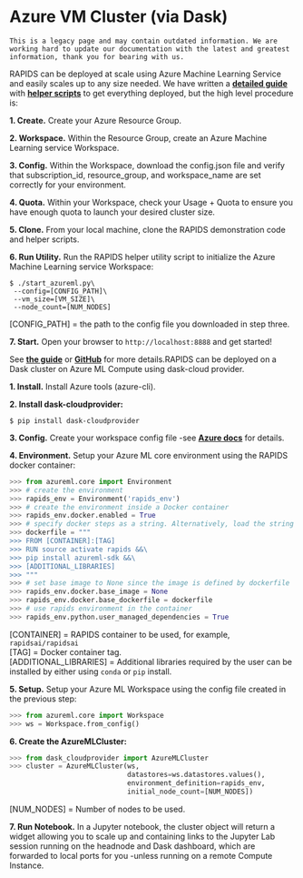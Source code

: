 # Azure VM Cluster (via Dask)

```{warning}
This is a legacy page and may contain outdated information. We are working hard to update our documentation with the latest and greatest information, thank you for bearing with us.
```

RAPIDS can be deployed at scale using Azure Machine Learning Service and easily scales up to any size needed. We have written a **[detailed guide](https://medium.com/rapids-ai/rapids-on-microsoft-azure-machine-learning-b51d5d5fde2b)** with **[helper scripts](https://github.com/rapidsai/cloud-ml-examples/tree/main/azure)** to get everything deployed, but the high level procedure is:

**1. Create.** Create your Azure Resource Group.

**2. Workspace.** Within the Resource Group, create an Azure Machine Learning service Workspace.

**3. Config.** Within the Workspace, download the config.json file and verify that subscription_id, resource_group, and workspace_name are set correctly for your environment.

**4. Quota.** Within your Workspace, check your Usage + Quota to ensure you have enough quota to launch your desired cluster size.

**5. Clone.** From your local machine, clone the RAPIDS demonstration code and helper scripts.

**6. Run Utility.** Run the RAPIDS helper utility script to initialize the Azure Machine Learning service Workspace:

```console
$ ./start_azureml.py\
 --config=[CONFIG_PATH]\
 --vm_size=[VM_SIZE]\
 --node_count=[NUM_NODES]

```

[CONFIG_PATH] = the path to the config file you downloaded in step three.

**7. Start.** Open your browser to `http://localhost:8888` and get started!

See **[the guide](https://medium.com/rapids-ai/rapids-on-microsoft-azure-machine-learning-b51d5d5fde2b#fee3)** or **[GitHub](https://github.com/rapidsai/cloud-ml-examples/tree/main/azure)** for more details.RAPIDS can be deployed on a Dask cluster on Azure ML Compute using dask-cloud provider.

**1. Install.** Install Azure tools (azure-cli).

**2. Install dask-cloudprovider:**

```console
$ pip install dask-cloudprovider

```

**3. Config.** Create your workspace config file -see **[Azure docs](https://docs.microsoft.com/en-us/azure/machine-learning/how-to-configure-environment#workspace)** for details.

**4. Environment.** Setup your Azure ML core environment using the RAPIDS docker container:

```python
>>> from azureml.core import Environment
>>> # create the environment
>>> rapids_env = Environment('rapids_env')
>>> # create the environment inside a Docker container
>>> rapids_env.docker.enabled = True
>>> # specify docker steps as a string. Alternatively, load the string from a file
>>> dockerfile = """
>>> FROM [CONTAINER]:[TAG]
>>> RUN source activate rapids &&\
>>> pip install azureml-sdk &&\
>>> [ADDITIONAL_LIBRARIES]
>>> """
>>> # set base image to None since the image is defined by dockerfile
>>> rapids_env.docker.base_image = None
>>> rapids_env.docker.base_dockerfile = dockerfile
>>> # use rapids environment in the container
>>> rapids_env.python.user_managed_dependencies = True

```

[CONTAINER] = RAPIDS container to be used, for example, `rapidsai/rapidsai`\
[TAG] = Docker container tag.\
[ADDITIONAL_LIBRARIES] = Additional libraries required by the user can be installed by either using `conda` or `pip` install.

**5. Setup.** Setup your Azure ML Workspace using the config file created in the previous step:

```python
>>> from azureml.core import Workspace
>>> ws = Workspace.from_config()

```

**6. Create the AzureMLCluster:**

```python
>>> from dask_cloudprovider import AzureMLCluster
>>> cluster = AzureMLCluster(ws,
                             datastores=ws.datastores.values(),
                             environment_definition=rapids_env,
                             initial_node_count=[NUM_NODES])

```

[NUM_NODES] = Number of nodes to be used.

**7. Run Notebook.** In a Jupyter notebook, the cluster object will return a widget allowing you to scale up and containing links to the Jupyter Lab session running on the headnode and Dask dashboard, which are forwarded to local ports for you -unless running on a remote Compute Instance.
